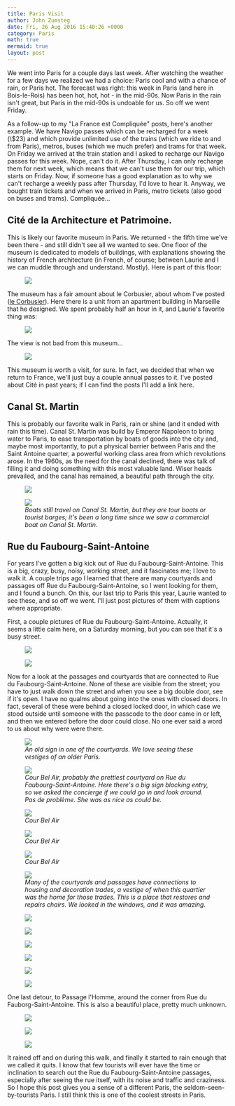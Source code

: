 ```yaml
---
title: Paris Visit
author: John Zumsteg
date: Fri, 26 Aug 2016 15:40:26 +0000
category: Paris
math: true
mermaid: true
layout: post
---
```

We went into Paris for a couple days last week. After watching the weather for a few days we realized we had a choice: Paris cool and with a chance of rain, or Paris hot. The forecast was right: this week in Paris (and here in Bois-le-Rois) has been hot, hot, hot - in the mid-90s. Now Paris in the rain isn't great, but Paris in the mid-90s is undoable for us. So off we went Friday.

As a follow-up to my "La France est Compliquée" posts, here's another example. We have Navigo passes which can be recharged for a week (\\$23) and which provide unlimited use of the trains (which we ride to and from Paris), metros, buses (which we much prefer) and trams for that week. On Friday we arrived at the train station and I asked to recharge our Navigo passes for this week. Nope, can't do it. After Thursday, I can only recharge them for next week, which means that we can't use them for our trip, which starts on Friday. Now, if someone has a good explanation as to why we can't recharge a weekly pass after Thursday, I'd love to hear it. Anyway, we bought train tickets and when we arrived in Paris, metro tickets (also good on buses and trams). Compliquée...
<h2>Cité de la Architecture et Patrimoine.</h2>
This is likely our favorite museum in Paris. We returned - the fifth time we've been there - and still didn't see all we wanted to see. One floor of the museum is dedicated to models of buildings, with explanations showing the history of French architecture (in French, of course; between Laurie and I we can muddle through and understand. Mostly). Here is part of this floor:

<figure class = "landscape">
	<img src="{{site.url}}/assets/images/2016/08/DSC05197.jpg"/>
	<figcaption></figcaption>
</figure>



The museum has a fair amount about le Corbusier, about whom I've posted (<a href="http://zumsteg.us/?p=3227">le Corbusier</a>). Here there is a unit from an apartment building in Marseille that he designed. We spent probably half an hour in it, and Laurie's favorite thing was:

<figure class = "landscape">
	<img src="{{site.url}}/assets/images/2016/08/DSC05187.jpg"/>
	<figcaption></figcaption>
</figure>



The view is not bad from this museum...

<figure class = "portrait">
	<img src="{{site.url}}/assets/images/2016/08/DSC05199.jpg"/>
	<figcaption></figcaption>
</figure>



This museum is worth a visit, for sure. In fact, we decided that when we return to France, we'll just buy a couple annual passes to it. I've posted about Cité in past years; if I can find the posts I'll add a link here.
<h2>Canal St. Martin</h2>
This is probably our favorite walk in Paris, rain or shine (and it ended with rain this time). Canal St. Martin was build by Emperor Napoleon to bring water to Paris, to ease transportation by boats of goods into the city and, maybe most importantly, to put a physical barrier between Paris and the Saint Antoine quarter, a powerful working class area from which revolutions arose. In the 1960s, as the need for the canal declined, there was talk of filling it and doing something with this most valuable land. Wiser heads prevailed, and the canal has remained, a beautiful path through the city.

<figure class = "landscape">
	<img src="{{site.url}}/assets/images/2016/08/DSC05207.jpg"/>
	<figcaption></figcaption>
</figure>



<figure class = "landscape">
	<img src="{{site.url}}/assets/images/2016/08/DSC05211.jpg"/>
	<figcaption><em>Boats still travel on Canal St. Martin, but they are tour boats or tourist barges; it's been a long time since we saw a commercial boat on Canal St. Martin.</em></figcaption>
</figure>


<h2>Rue du Faubourg-Saint-Antoine</h2>
For years I've gotten a big kick out of Rue du Faubourg-Saint-Antoine. This is a big, crazy, busy, noisy, working street, and it fascinates me; I love to walk it. A couple trips ago I learned that there are many courtyards and passages off Rue du Faubourg-Saint-Antoine, so I went looking for them, and I found a bunch. On this, our last trip to Paris this year, Laurie wanted to see these, and so off we went. I'll just post pictures of them with captions where appropriate.

First, a couple pictures of Rue du Faubourg-Saint-Antoine. Actually, it seems a little calm here, on a Saturday morning, but you can see that it's a busy street.

<figure class = "landscape">
	<img src="{{site.url}}/assets/images/2016/08/DSC05132.jpg"/>
	<figcaption></figcaption>
</figure>

 <figure class = "landscape">
	<img src="{{site.url}}/assets/images/2016/08/DSC05146.jpg"/>
	<figcaption></figcaption>
</figure>



Now for a look at the passages and courtyards that are connected to Rue du Faubourg-Saint-Antoine. None of these are visible from the street; you have to just walk down the street and when you see a big double door, see if it's open. I have no qualms about going into the ones with closed doors. In fact, several of these were behind a closed locked door, in which case we stood outside until someone with the passcode to the door came in or left, and then we entered before the door could close. No one ever said a word to us about why were were there.

<figure class = "landscape">
	<img src="{{site.url}}/assets/images/2016/08/DSC05139.jpg"/>
	<figcaption><em>An old sign in one of the courtyards. We love seeing these vestiges of an older Paris.</em></figcaption>
</figure>



<figure class = "portrait">
	<img src="{{site.url}}/assets/images/2016/08/DSC05140.jpg"/>
	<figcaption><em>Cour Bel Air, probably the prettiest courtyard on Rue du Faubourg-Saint-Antoine. Here there's a big sign blocking entry, so we asked the concierge if we could go in and look around. Pas de problème. She was as nice as could be.</em></figcaption>
</figure>



<figure class = "portrait">
	<img src="{{site.url}}/assets/images/2016/08/DSC05143.jpg"/>
	<figcaption><em>Cour Bel Air</em></figcaption>
</figure>



<figure class = "portrait">
	<img src="{{site.url}}/assets/images/2016/08/DSC05144.jpg"/>
	<figcaption><em>Cour Bel Air</em></figcaption>
</figure>



<figure class = "landscape">
	<img src="{{site.url}}/assets/images/2016/08/DSC05145.jpg"/>
	<figcaption><em>Cour Bel Air</em></figcaption>
</figure>



<figure class = "landscape">
	<img src="{{site.url}}/assets/images/2016/08/DSC05169.jpg"/>
	<figcaption><em>Many of the courtyards and passages have connections to housing and decoration trades, a vestige of when this quartier was the home for those trades. This is a place that restores and repairs chairs. We looked in the windows, and it was amazing.</em></figcaption>
</figure>



<figure class = "portrait">
	<img src="{{site.url}}/assets/images/2016/08/DSC05149.jpg"/>
	<figcaption></figcaption>
</figure>

 <figure class = "portrait">
	<img src="{{site.url}}/assets/images/2016/08/DSC05152.jpg"/>
	<figcaption></figcaption>
</figure>

 <figure class = "portrait">
	<img src="{{site.url}}/assets/images/2016/08/DSC05153.jpg"/>
	<figcaption></figcaption>
</figure>

 <figure class = "portrait">
	<img src="{{site.url}}/assets/images/2016/08/DSC05162.jpg"/>
	<figcaption></figcaption>
</figure>

 <figure class = "landscape">
	<img src="{{site.url}}/assets/images/2016/08/DSC05164.jpg"/>
	<figcaption></figcaption>
</figure>

 <figure class = "landscape">
	<img src="{{site.url}}/assets/images/2016/08/DSC05167.jpg"/>
	<figcaption></figcaption>
</figure>



One last detour, to Passage l'Homme, around the corner from Rue du Fauborg-Saint-Antoine. This is also a beautiful place, pretty much unknown.

<figure class = "portrait">
	<img src="{{site.url}}/assets/images/2016/08/DSC05172.jpg"/>
	<figcaption></figcaption>
</figure>

 <figure class = "portrait">
	<img src="{{site.url}}/assets/images/2016/08/DSC05177.jpg"/>
	<figcaption></figcaption>
</figure>

 <figure class = "portrait">
	<img src="{{site.url}}/assets/images/2016/08/DSC05180.jpg"/>
	<figcaption></figcaption>
</figure>



It rained off and on during this walk, and finally it started to rain enough that we called it quits. I know that few tourists will ever have the time or inclination to search out the Rue du Faubourg-Saint-Antoine passages, especially after seeing the rue itself, with its noise and traffic and craziness. So I hope this post gives you a sense of a different Paris, the seldom-seen-by-tourists Paris. I still think this is one of the coolest streets in Paris.

&nbsp;
